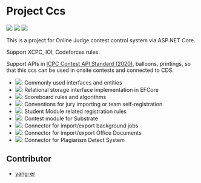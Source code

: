 # Project Ccs

![](https://dev.azure.com/tlylz/namomo/_apis/build/status/Contest%20Control%20System?branchName=main) ![](https://img.shields.io/github/license/namofun/ccs) ![](https://img.shields.io/github/languages/code-size/namofun/ccs)

This is a project for Online Judge contest control system via ASP.NET Core.

Support XCPC, IOI, Codeforces rules.

Support APIs in [ICPC Contest API Standard (2020)](https://clics.ecs.baylor.edu/index.php?title=Contest_API_2020), balloons, printings, so that this ccs can be used in onsite contests and connected to CDS.

- [![](https://img.shields.io/endpoint?url=https%3A%2F%2Fnuget.xylab.fun%2Fv3%2Fpackage%2FCcs.Abstraction%2Fshields-io.json)](https://nuget.xylab.fun/packages/Ccs.Abstraction): Commonly used interfaces and entities
- [![](https://img.shields.io/endpoint?url=https%3A%2F%2Fnuget.xylab.fun%2Fv3%2Fpackage%2FCcs.Storage.Relational%2Fshields-io.json)](https://nuget.xylab.fun/packages/Ccs.Storage.Relational): Relational storage interface implementation in EFCore
- [![](https://img.shields.io/endpoint?url=https%3A%2F%2Fnuget.xylab.fun%2Fv3%2Fpackage%2FCcs.Scoreboard%2Fshields-io.json)](https://nuget.xylab.fun/packages/Ccs.Scoreboard): Scoreboard rules and algorithms
- [![](https://img.shields.io/endpoint?url=https%3A%2F%2Fnuget.xylab.fun%2Fv3%2Fpackage%2FCcs.Registration%2Fshields-io.json)](https://nuget.xylab.fun/packages/Ccs.Registration): Conventions for jury importing or team self-registration
- [![](https://img.shields.io/endpoint?url=https%3A%2F%2Fnuget.xylab.fun%2Fv3%2Fpackage%2FCcs.Registration.TenantRelated%2Fshields-io.json)](https://nuget.xylab.fun/packages/Ccs.Registration.TenantRelated): Student Module related registration rules
- [![](https://img.shields.io/endpoint?url=https%3A%2F%2Fnuget.xylab.fun%2Fv3%2Fpackage%2FSatelliteSite.ContestModule%2Fshields-io.json)](https://nuget.xylab.fun/packages/SatelliteSite.ContestModule): Contest module for Substrate
- [![](https://img.shields.io/endpoint?url=https%3A%2F%2Fnuget.xylab.fun%2Fv3%2Fpackage%2FCcs.Connector.Jobs%2Fshields-io.json)](https://nuget.xylab.fun/packages/Ccs.Connector.Jobs): Connector for import/export background jobs
- [![](https://img.shields.io/endpoint?url=https%3A%2F%2Fnuget.xylab.fun%2Fv3%2Fpackage%2FCcs.Connector.OpenXml%2Fshields-io.json)](https://nuget.xylab.fun/packages/Ccs.Connector.OpenXml): Connector for import/export Office Documents
- [![](https://img.shields.io/endpoint?url=https%3A%2F%2Fnuget.xylab.fun%2Fv3%2Fpackage%2FCcs.Connector.PlagiarismDetect%2Fshields-io.json)](https://nuget.xylab.fun/packages/Ccs.Connector.PlagiarismDetect): Connector for Plagiarism Detect System

## Contributor

- [yang-er](https://github.com/yang-er)

